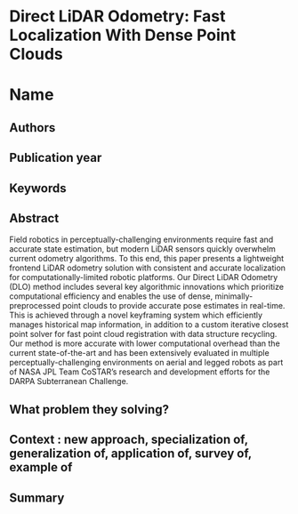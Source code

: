 # Direct LiDAR Odometry: Fast Localization With Dense Point Clouds

# Name

## Authors

## Publication year

## Keywords

## Abstract
 Field robotics in perceptually-challenging environments require fast and accurate state estimation, but modern
LiDAR sensors quickly overwhelm current odometry algorithms.
To this end, this paper presents a lightweight frontend LiDAR
odometry solution with consistent and accurate localization for
computationally-limited robotic platforms. Our Direct LiDAR
Odometry (DLO) method includes several key algorithmic innovations which prioritize computational efficiency and enables
the use of dense, minimally-preprocessed point clouds to provide accurate pose estimates in real-time. This is achieved
through a novel keyframing system which efficiently manages
historical map information, in addition to a custom iterative
closest point solver for fast point cloud registration with data
structure recycling. Our method is more accurate with lower
computational overhead than the current state-of-the-art and has
been extensively evaluated in multiple perceptually-challenging
environments on aerial and legged robots as part of NASA
JPL Team CoSTAR’s research and development efforts for the
DARPA Subterranean Challenge.

## What problem they solving?

## Context : new approach, specialization of, generalization of, application of, survey of, example of

## Summary

